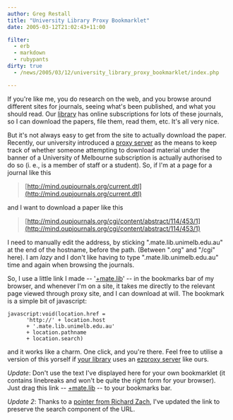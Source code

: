 ```yaml
---
author: Greg Restall
title: "University Library Proxy Bookmarklet"
date: 2005-03-12T21:02:43+11:00

filter:
  - erb
  - markdown
  - rubypants
dirty: true
  - /news/2005/03/12/university_library_proxy_bookmarklet/index.php

---
```


If you're like me, you do research on the web, and you browse around different sites for journals, seeing what's been published, and what you should read.  Our [library](http://www.lib.unimelb.edu.au/) has online subscriptions for lots of these journals, so I can download the papers, file them, read them, etc.  It's all very nice.

But it's not always easy to get from the site to actually download the paper.  Recently, our university introduced a [proxy server](http://mate.lib.unimelb.edu.au/) as the means to keep track of whether someone attempting to download material under the banner of a University of Melbourne subscription is actually authorised to do so (i. e., is a member of staff or a student).  So, if I'm at a page for a journal like this 

> [http://mind.oupjournals.org/current.dtl](http://mind.oupjournals.org/current.dtl)

and I want to download a paper like this

> [http://mind.oupjournals.org/cgi/content/abstract/114/453/1](http://mind.oupjournals.org/cgi/content/abstract/114/453/1)

I need to manually edit the address, by sticking ".mate.lib.unimelb.edu.au" at the end of the hostname, before the path. (Between ".org" and "/cgi" here).  I am _lazy_ and I don't like having to type ".mate.lib.unimelb.edu.au" time and again when browsing the journals.  

So, I use a little link I made -- '<a href="javascript:void(location.href='http://'+location.host+'.mate.lib.unimelb.edu.au'+location.pathname+location.search)">+mate.lib</a>' -- in the bookmarks bar of my browser, and whenever I'm on a site, it takes me directly to the relevant page viewed through proxy site, and I can download at will.  The bookmark is a simple bit of javascript:

    javascript:void(location.href = 
          'http://' + location.host 
          + '.mate.lib.unimelb.edu.au'
          + location.pathname
          + location.search)

and it works like a charm.  One click, and you're there.  Feel free to utilise a version of this yorself if <a href="http://www.usefulutilities.com/support/institutions.html">your library</a> uses an  <a href="http://www.usefulutilities.com">ezproxy server</a> like ours.

*Update*:  Don't use the text I've displayed here for your own bookmarklet (it contains linebreaks and won't be quite the right form for your browser).  Just drag this link -- <a href="javascript:void(location.href='http://'+location.host+'.mate.lib.unimelb.edu.au'+location.pathname+location.search)">+mate.lib</a> -- to your bookmarks bar.

*Update 2*: Thanks to a [pointer from Richard Zach](http://consequently.org/news/2005/03/12/university_library_proxy_bookmarklet/index.php#c1449), I've updated the link to preserve the search component of the URL.